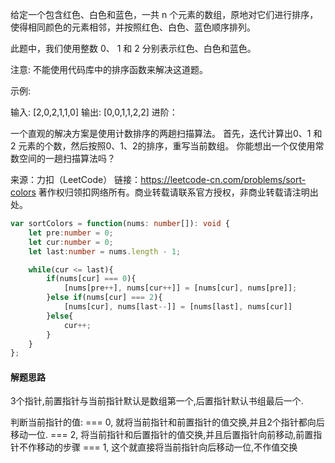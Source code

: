 给定一个包含红色、白色和蓝色，一共 n 个元素的数组，原地对它们进行排序，使得相同颜色的元素相邻，并按照红色、白色、蓝色顺序排列。

此题中，我们使用整数 0、 1 和 2 分别表示红色、白色和蓝色。

注意:
不能使用代码库中的排序函数来解决这道题。

示例:

输入: [2,0,2,1,1,0]
输出: [0,0,1,1,2,2]
进阶：

一个直观的解决方案是使用计数排序的两趟扫描算法。
首先，迭代计算出0、1 和 2 元素的个数，然后按照0、1、2的排序，重写当前数组。
你能想出一个仅使用常数空间的一趟扫描算法吗？

来源：力扣（LeetCode）
链接：https://leetcode-cn.com/problems/sort-colors
著作权归领扣网络所有。商业转载请联系官方授权，非商业转载请注明出处。


```typescript
var sortColors = function(nums: number[]): void {
    let pre:number = 0;
    let cur:number = 0;
    let last:number = nums.length - 1;

    while(cur <= last){
        if(nums[cur] === 0){
            [nums[pre++], nums[cur++]] = [nums[cur], nums[pre]];
        }else if(nums[cur] === 2){
            [nums[cur], nums[last--]] = [nums[last], nums[cur]]
        }else{
            cur++;
        }
    }
};
```
#### 解题思路

3个指针,前置指针与当前指针默认是数组第一个,后置指针默认书组最后一个.

判断当前指针的值:
  === 0, 就将当前指针和前置指针的值交换,并且2个指针都向后移动一位.
  === 2, 将当前指针和后置指针的值交换,并且后置指针向前移动,前置指针不作移动的步骤
  === 1, 这个就直接将当前指针向后移动一位,不作值交换

